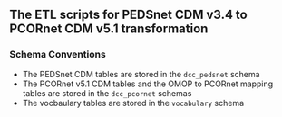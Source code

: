 ## The ETL scripts for PEDSnet CDM v3.4 to PCORnet CDM v5.1 transformation

### Schema Conventions

- The PEDSnet CDM tables are stored in the `dcc_pedsnet` schema
- The PCORnet v5.1 CDM tables and the OMOP to PCORnet mapping tables are stored in the `dcc_pcornet` schemas
- The vocbaulary tables are stored in the `vocabulary` schema 
